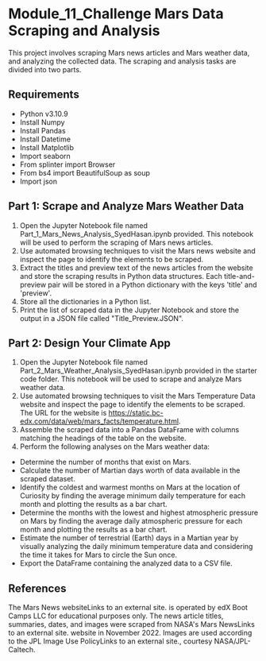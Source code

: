 # Module_11_Challenge Mars Data Scraping and Analysis
This project involves scraping Mars news articles and Mars weather data, and analyzing the collected data. The scraping and analysis tasks are divided into two parts.

## Requirements
* Python v3.10.9
* Install Numpy 
* Install Pandas
* Install Datetime
* Install Matplotlib
* Import seaborn 
* From splinter import Browser
* From bs4 import BeautifulSoup as soup
* Import json

## Part 1: Scrape and Analyze Mars Weather Data
1) Open the Jupyter Notebook file named Part_1_Mars_News_Analysis_SyedHasan.ipynb provided. This notebook will be used to perform the scraping of Mars news articles.
2) Use automated browsing techniques to visit the Mars news website and inspect the page to identify the elements to be scraped.
3) Extract the titles and preview text of the news articles from the website and store the scraping results in Python data structures. Each title-and-preview pair will be stored in a Python dictionary with the keys 'title' and 'preview'.
4) Store all the dictionaries in a Python list.
5) Print the list of scraped data in the Jupyter Notebook and store the output in a JSON file called "Title_Preview.JSON".

## Part 2: Design Your Climate App
1) Open the Jupyter Notebook file named Part_2_Mars_Weather_Analysis_SyedHasan.ipynb provided in the starter code folder. This notebook will be used to scrape and analyze Mars weather data.
2) Use automated browsing techniques to visit the Mars Temperature Data website and inspect the page to identify the elements to be scraped. The URL for the website is https://static.bc-edx.com/data/web/mars_facts/temperature.html.
3) Assemble the scraped data into a Pandas DataFrame with columns matching the headings of the table on the website.
4) Perform the following analyses on the Mars weather data:
* Determine the number of months that exist on Mars.
* Calculate the number of Martian days worth of data available in the scraped dataset.
* Identify the coldest and warmest months on Mars at the location of Curiosity by finding the average minimum daily temperature for each month and plotting the results as a bar chart.
* Determine the months with the lowest and highest atmospheric pressure on Mars by finding the average daily atmospheric pressure for each month and plotting the results as a bar chart.
* Estimate the number of terrestrial (Earth) days in a Martian year by visually analyzing the daily minimum temperature data and considering the time it takes for Mars to circle the Sun once.
* Export the DataFrame containing the analyzed data to a CSV file.

## References
The Mars News websiteLinks to an external site. is operated by edX Boot Camps LLC for educational purposes only. The news article titles, summaries, dates, and images were scraped from NASA's Mars NewsLinks to an external site. website in November 2022. Images are used according to the JPL Image Use PolicyLinks to an external site., courtesy NASA/JPL-Caltech.
